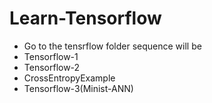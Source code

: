 # Learn-Tensorflow
- Go to the tensrflow folder sequence will be
- Tensorflow-1
- Tensorflow-2
- CrossEntropyExample
- Tensorflow-3(Minist-ANN)
